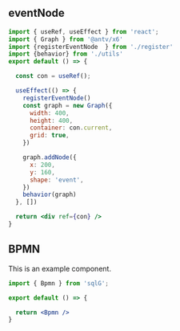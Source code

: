 <!--
 * @Author: sfy
 * @Date: 2023-04-26 22:56:57
 * @LastEditors: sfy
 * @LastEditTime: 2023-05-01 00:08:44
 * @FilePath: /sqlG/src/Bpmn/index.md
 * @Description: update here
-->


## eventNode

```jsx
import { useRef, useEffect } from 'react';
import { Graph } from '@antv/x6'
import {registerEventNode  } from './register'
import {behavior} from './utils'
export default () => {

  const con = useRef();

  useEffect(() => {
    registerEventNode()
    const graph = new Graph({
      width: 400,
      height: 400,
      container: con.current,
      grid: true,
    })

    graph.addNode({
      x: 200,
      y: 160,
      shape: 'event',
    })
    behavior(graph)
  }, [])

  return <div ref={con} />
}
```


## BPMN

This is an example component.

```jsx
import { Bpmn } from 'sqlG';

export default () => {

  return <Bpmn />
}
```
